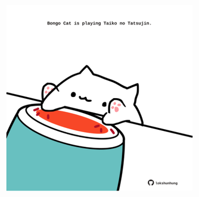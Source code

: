 <!-- built at 01/09/2025, 11:00:28 UTC -->
<p align="center">
  <img width="500" height="500" src="./ReadmeImage.svg">
</p>
